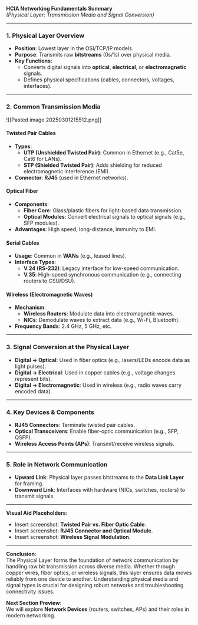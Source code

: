 **HCIA Networking Fundamentals Summary**  
*(Physical Layer: Transmission Media and Signal Conversion)*  

---

### **1. Physical Layer Overview**  
- **Position**: Lowest layer in the OSI/TCP/IP models.  
- **Purpose**: Transmits raw **bitstreams** (0s/1s) over physical media.  
- **Key Functions**:  
  - Converts digital signals into **optical**, **electrical**, or **electromagnetic** signals.  
  - Defines physical specifications (cables, connectors, voltages, interfaces).  

---

### **2. Common Transmission Media**  

![[Pasted image 20250301215512.png]]
#### **Twisted Pair Cables**  
- **Types**:  
  - **UTP (Unshielded Twisted Pair)**: Common in Ethernet (e.g., Cat5e, Cat6 for LANs).  
  - **STP (Shielded Twisted Pair)**: Adds shielding for reduced electromagnetic interference (EMI).  
- **Connector**: **RJ45** (used in Ethernet networks).  

#### **Optical Fiber**  
- **Components**:  
  - **Fiber Core**: Glass/plastic fibers for light-based data transmission.  
  - **Optical Modules**: Convert electrical signals to optical signals (e.g., SFP modules).  
- **Advantages**: High speed, long-distance, immunity to EMI.  

#### **Serial Cables**  
- **Usage**: Common in **WANs** (e.g., leased lines).  
- **Interface Types**:  
  - **V.24 (RS-232)**: Legacy interface for low-speed communication.  
  - **V.35**: High-speed synchronous communication (e.g., connecting routers to CSU/DSU).  

#### **Wireless (Electromagnetic Waves)**  
- **Mechanism**:  
  - **Wireless Routers**: Modulate data into electromagnetic waves.  
  - **NICs**: Demodulate waves to extract data (e.g., Wi-Fi, Bluetooth).  
- **Frequency Bands**: 2.4 GHz, 5 GHz, etc.  

---

### **3. Signal Conversion at the Physical Layer**  
- **Digital → Optical**: Used in fiber optics (e.g., lasers/LEDs encode data as light pulses).  
- **Digital → Electrical**: Used in copper cables (e.g., voltage changes represent bits).  
- **Digital → Electromagnetic**: Used in wireless (e.g., radio waves carry encoded data).  

---

### **4. Key Devices & Components**  
- **RJ45 Connectors**: Terminate twisted pair cables.  
- **Optical Transceivers**: Enable fiber-optic communication (e.g., SFP, QSFP).  
- **Wireless Access Points (APs)**: Transmit/receive wireless signals.  

---

### **5. Role in Network Communication**  
- **Upward Link**: Physical layer passes bitstreams to the **Data Link Layer** for framing.  
- **Downward Link**: Interfaces with hardware (NICs, switches, routers) to transmit signals.  

---

**Visual Aid Placeholders**:  
- Insert screenshot: **Twisted Pair vs. Fiber Optic Cable**.  
- Insert screenshot: **RJ45 Connector and Optical Module**.  
- Insert screenshot: **Wireless Signal Modulation**.  

---

**Conclusion**:  
The Physical Layer forms the foundation of network communication by handling raw bit transmission across diverse media. Whether through copper wires, fiber optics, or wireless signals, this layer ensures data moves reliably from one device to another. Understanding physical media and signal types is crucial for designing robust networks and troubleshooting connectivity issues.  

**Next Section Preview**:  
We will explore **Network Devices** (routers, switches, APs) and their roles in modern networking.
